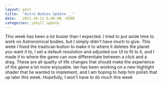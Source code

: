 ```yaml
---
layout: post
title:  "Astro Bodies Update __"
date:   2021-10-11 6:00:00 -0500
categories: jekyll update
---
```


This week has been a lot busier than I expected. I tried to put aside time to work on Astronomical bodies, but I simply didn't have much to give. This week I fixed the trashcan button to make it to where it deletes the planet you want it to, I set a default resolution and adjusted our UI to fit to it, and I made it to where the game can now differentiate between a click and a drag. These are all quality of life changes that should make the experience of the game a lot more enjoyable. Ian has been working on a new highlight shader that he wanted to implement, and I am hoping to help him polish that up later this week. Hopefully, I won't have to do much this week 
